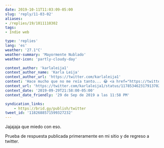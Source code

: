 ```yaml
---
date: 2019-10-11T11:03:09-05:00
slug: 'reply/11-03-02'
aliases:
- /replies/19/1011110302
tags:
- Indie web

type: 'replies'
lang: 'es'
weather: '27.1°C'
weather-summary: 'Mayormente Nublado'
weather-icon: 'partly-cloudy-day'

context_author: 'karlaleija1'
context_author_name: 'Karla Leija'
context_author_url: 'https://twitter.com/karlaleija1'
context: 'Hace mucho que no me reía tanto... 😂‪ <a href="https://twitter.com/hemanmamadorsin/status/1177811060159586305">https://twitter.com/hemanmamadorsin/status/1177811060159586305</a>'
context_url: 'https://twitter.com/karlaleija1/status/1178534623179137029?s=12'
context_date: '2019-09-29T21:58:00-05:00'
context_date_friendly: '29 de Sep de 2019 a las 11:58 PM'

syndication_links:
    - https://brid.gy/publish/twitter
tweet_id: '1182688571599327232'
---
```

Jajajaja que miedo con eso.

Prueba de respuesta publicada primeramente en mi sitio y de regreso a twitter.
